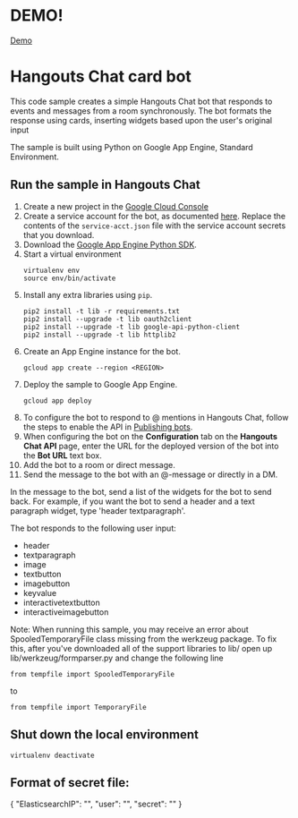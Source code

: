 # DEMO!
[Demo](http://www.zchang.tech/wp-content/uploads/2018/10/ScreenRecording_10-16-2018-21-46-36.mp4)


# Hangouts Chat card bot

This code sample creates a simple Hangouts Chat bot that responds to events and
messages from a room synchronously. The bot formats the response using cards,
inserting widgets based upon the user's original input

The sample is built using Python on Google App Engine, Standard Environment.

## Run the sample in Hangouts Chat

  1. Create a new project in the
     [Google Cloud Console](https://console.cloud.google.com)
  1. Create a service account for the bot, as documented
     [here](https://developers.google.com/hangouts/chat/how-tos/service-accounts).
     Replace the contents of the `service-acct.json` file with the service
     account secrets that you download.
  1. Download the
     [Google App Engine Python SDK](https://cloud.google.com/appengine).
  1. Start a virtual environment
      ```
      virtualenv env
      source env/bin/activate
      ```
  1. Install any extra libraries using `pip`.
      ```
      pip2 install -t lib -r requirements.txt
      pip2 install --upgrade -t lib oauth2client
      pip2 install --upgrade -t lib google-api-python-client
      pip2 install --upgrade -t lib httplib2
      ```
  1. Create an App Engine instance for the bot.
     ```
     gcloud app create --region <REGION>
     ```
  1. Deploy the sample to Google App Engine.
     ```
     gcloud app deploy
     ```
  1. To configure the bot to respond to @ mentions in Hangouts Chat, follow
     the steps to enable the API in
     [Publishing bots](https://developers.google.com/hangouts/chat/how-tos/bots-publish).
  1. When configuring the bot on the **Configuration** tab on the
     **Hangouts Chat API** page, enter the URL for the deployed version
     of the bot into the **Bot URL** text box.
  1. Add the bot to a room or direct message.
  1. Send the message to the bot with an @-message or directly in a DM.

In the message to the bot, send a list of the widgets for the bot to send back.
For example, if you want the bot to send a header and a text paragraph widget,
type 'header textparagraph'.

The bot responds to the following user input:

  - header
  - textparagraph
  - image
  - textbutton
  - imagebutton
  - keyvalue
  - interactivetextbutton
  - interactiveimagebutton


Note: When running this sample, you may receive an error about
SpooledTemporaryFile class missing from the werkzeug package. To fix this, after
you've downloaded all of the support libraries to lib/ open up
lib/werkzeug/formparser.py and change the following line

```
from tempfile import SpooledTemporaryFile
```

to

```
from tempfile import TemporaryFile
```

## Shut down the local environment

```
virtualenv deactivate
```

## Format of secret file:
{
	"ElasticsearchIP": "",
	"user": "",
	"secret": ""
}
